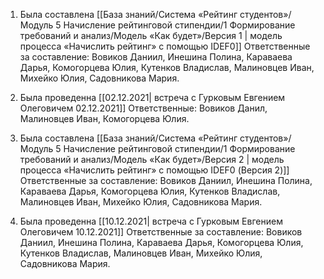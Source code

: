  1. Была составлена [[База знаний/Система «Рейтинг студентов»/Модуль 5 Начисление рейтинговой стипендии/1 Формирование требований и анализ/Модель «Как будет»/Версия 1 | модель процесса «Начислить рейтинг» с помощью IDEF0]]
 	Ответственные за составление: Вовиков Даниил, Инешина Полина, Караваева Дарья, Комогорцева Юлия, Кутенков Владислав, Малиновцев Иван, Михейко Юлия, Садовникова Мария.
	
2. Была проведенна [[02.12.2021| встреча с Гурковым Евгением Олеговичем 02.12.2021]]
	Ответственные: Вовиков Данил, Малиновцев Иван, Комогорцева Юлия.
	
3. Была составлена [[База знаний/Система «Рейтинг студентов»/Модуль 5 Начисление рейтинговой стипендии/1 Формирование требований и анализ/Модель «Как будет»/Версия 2 | модель процесса «Начислить рейтинг» с помощью IDEF0 (Версия 2)]]
 	Ответственные за составление: Вовиков Даниил, Инешина Полина, Караваева Дарья, Комогорцева Юлия, Кутенков Владислав, Малиновцев Иван, Михейко Юлия, Садовникова Мария.
	
4. Была проведенна [[10.12.2021| встреча с Гурковым Евгением Олеговичем 10.12.2021]]
	Ответственные за составление: Вовиков Даниил, Инешина Полина, Караваева Дарья, Комогорцева Юлия, Кутенков Владислав, Малиновцев Иван, Михейко Юлия, Садовникова Мария.